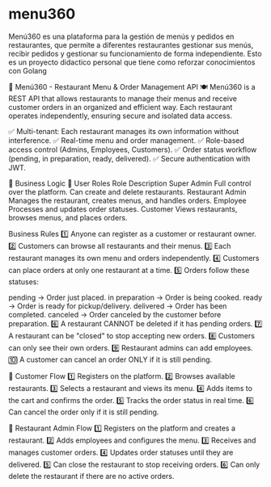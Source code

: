 # menu360
Menú360 es una plataforma para la gestión de menús y pedidos en restaurantes, que permite a diferentes restaurantes gestionar sus menús, recibir pedidos y gestionar su funcionamiento de forma independiente. Esto es un proyecto didactico personal que tiene como reforzar conocimientos con Golang

📌 Menú360 - Restaurant Menu & Order Management API 🍽️
Menú360 is a REST API that allows restaurants to manage their menus and receive customer orders in an organized and efficient way. Each restaurant operates independently, ensuring secure and isolated data access.

✅ Multi-tenant: Each restaurant manages its own information without interference.
✅ Real-time menu and order management.
✅ Role-based access control (Admins, Employees, Customers).
✅ Order status workflow (pending, in preparation, ready, delivered).
✅ Secure authentication with JWT.

📌 Business Logic
🔹 User Roles
Role	                Description
Super Admin          	Full control over the platform. Can create and delete restaurants.
Restaurant            Admin	Manages the restaurant, creates menus, and handles orders.
Employee	            Processes and updates order statuses.
Customer	            Views restaurants, browses menus, and places orders.

Business Rules
  1️⃣ Anyone can register as a customer or restaurant owner.
  2️⃣ Customers can browse all restaurants and their menus.
  3️⃣ Each restaurant manages its own menu and orders independently.
  4️⃣ Customers can place orders at only one restaurant at a time.
  5️⃣ Orders follow these statuses:

pending → Order just placed.
in preparation → Order is being cooked.
ready → Order is ready for pickup/delivery.
delivered → Order has been completed.
canceled → Order canceled by the customer before preparation.
  6️⃣ A restaurant CANNOT be deleted if it has pending orders.
  7️⃣ A restaurant can be "closed" to stop accepting new orders.
  8️⃣ Customers can only see their own orders.
  9️⃣ Restaurant admins can add employees.
  🔟 A customer can cancel an order ONLY if it is still pending.

📌 Customer Flow
1️⃣ Registers on the platform.
2️⃣ Browses available restaurants.
3️⃣ Selects a restaurant and views its menu.
4️⃣ Adds items to the cart and confirms the order.
5️⃣ Tracks the order status in real time.
6️⃣ Can cancel the order only if it is still pending.

📌 Restaurant Admin Flow
1️⃣ Registers on the platform and creates a restaurant.
2️⃣ Adds employees and configures the menu.
3️⃣ Receives and manages customer orders.
4️⃣ Updates order statuses until they are delivered.
5️⃣ Can close the restaurant to stop receiving orders.
6️⃣ Can only delete the restaurant if there are no active orders.
